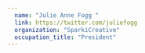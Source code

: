 ```yaml
---
  name: "Julie Anne Fogg "
  link: https://twitter.com/juliefogg
  organization: "SparkiCreative"
  occupation_title: "President"
---
```

